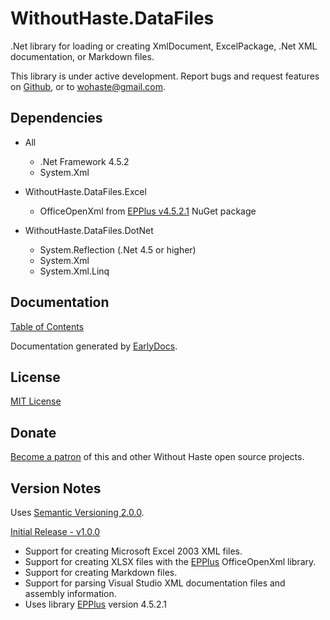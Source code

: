 # WithoutHaste.DataFiles

.Net library for loading or creating XmlDocument, ExcelPackage, .Net XML documentation, or Markdown files.

This library is under active development. Report bugs and request features on [Github](https://github.com/WithoutHaste/WithoutHaste.DataFiles/issues), or to wohaste@gmail.com.

## Dependencies

* All
  * .Net Framework 4.5.2
  * System.Xml

* WithoutHaste.DataFiles.Excel
  * OfficeOpenXml from [EPPlus v4.5.2.1](https://www.nuget.org/packages/EPPlus/) NuGet package

* WithoutHaste.DataFiles.DotNet
  * System.Reflection (.Net 4.5 or higher)
  * System.Xml
  * System.Xml.Linq

## Documentation

[Table of Contents](documentation/TableOfContents.md)

Documentation generated by [EarlyDocs](https://github.com/WithoutHaste/EarlyDocs).

## License

[MIT License](https://github.com/WithoutHaste/WithoutHaste.DataFiles/blob/master/LICENSE)

## Donate

[Become a patron](https://www.patreon.com/withouthaste) of this and other Without Haste open source projects.

## Version Notes

Uses [Semantic Versioning 2.0.0](https://semver.org/).

[Initial Release - v1.0.0](https://github.com/WithoutHaste/WithoutHaste.DataFiles/releases/tag/v1.0.0)
- Support for creating Microsoft Excel 2003 XML files.
- Support for creating XLSX files with the [EPPlus](https://www.nuget.org/packages/EPPlus/) OfficeOpenXml library.
- Support for creating Markdown files.
- Support for parsing Visual Studio XML documentation files and assembly information.
- Uses library [EPPlus](https://www.nuget.org/packages/EPPlus/) version 4.5.2.1
